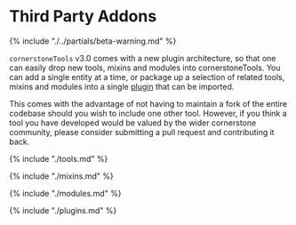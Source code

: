 # Third Party Addons

{% include "./../partials/beta-warning.md" %}

`cornerstoneTools` v3.0 comes with a new plugin architecture, so that one can easily drop new tools, mixins and modules into cornerstoneTools. You can add a single entity at a time, or package up a selection of related tools, mixins and modules into a single [plugin](./plugins.md) that can be imported.

This comes with the advantage of not having to maintain a fork of the entire codebase should you wish to include one other tool. However, if you think a tool you have developed would be valued by the wider cornerstone community, please consider submitting a pull request and contributing it back.

{% include "./tools.md" %}

{% include "./mixins.md" %}

{% include "./modules.md" %}

{% include "./plugins.md" %}
